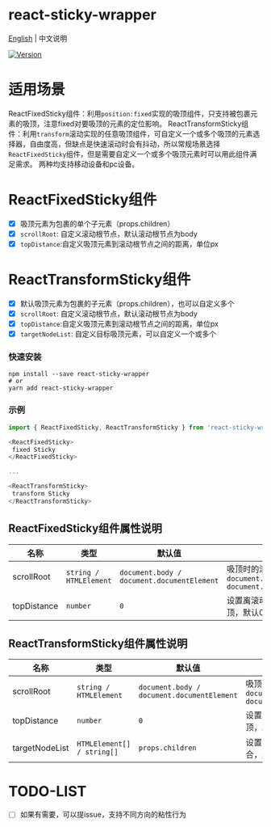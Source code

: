 # react-sticky-wrapper

[English](./README.md) | 中文说明

[![Version](https://img.shields.io/badge/version-1.0.2-green)](https://www.npmjs.com/package/react-sticky-wrapper)

# 适用场景

ReactFixedSticky组件：利用`position:fixed`实现的吸顶组件，只支持被包裹元素的吸顶，注意fixed对要吸顶的元素的定位影响。
ReactTransformSticky组件：利用`transform`滚动实现的任意吸顶组件，可自定义一个或多个吸顶的元素选择器，自由度高，但缺点是快速滚动时会有抖动，所以常规场景选择`ReactFixedSticky`组件，但是需要自定义一个或多个吸顶元素时可以用此组件满足需求。
两种均支持移动设备和pc设备。

# ReactFixedSticky组件

- [x] 吸顶元素为包裹的单个子元素（props.children）
- [x] `scrollRoot`: 自定义滚动根节点，默认滚动根节点为body
- [x] `topDistance`:自定义吸顶元素到滚动根节点之间的距离，单位px

# ReactTransformSticky组件

- [x] 默认吸顶元素为包裹的子元素（props.children），也可以自定义多个
- [x] `scrollRoot`: 自定义滚动根节点，默认滚动根节点为body
- [x] `topDistance`:自定义吸顶元素到滚动根节点之间的距离，单位px
- [x] `targetNodeList`: 自定义目标吸顶元素，可以自定义一个或多个

### 快速安装
```
npm install --save react-sticky-wrapper
# or
yarn add react-sticky-wrapper
```

### 示例
```javascript
import { ReactFixedSticky, ReactTransformSticky } from 'react-sticky-wrapper';

<ReactFixedSticky>
 fixed Sticky
</ReactFixedSticky>

...

<ReactTransformSticky>
 transform Sticky
</ReactTransformSticky>

```

## ReactFixedSticky组件属性说明

| 名称                          | 类型                  | 默认值                                                         | 描述                                                                                                      |
| ----------------------------- | --------------------- | -------------------------------------------------------------- | --------------------------------------------------------------------------------------------------------- |
| scrollRoot                      | `string / HTMLElement`            | `document.body / document.documentElement`                                                  | 吸顶时的滚动根元素，默认`document.body / document.documentElement`                                                                                  |
| topDistance                  | `number`            | `0`                                                  | 设置离滚动根元素多少时吸顶，默认0，单位`px  `                                                                              |

## ReactTransformSticky组件属性说明

| 名称                          | 类型                  | 默认值                                                         | 描述                                                                                                      |
| ----------------------------- | --------------------- | -------------------------------------------------------------- | --------------------------------------------------------------------------------------------------------- |
| scrollRoot                      | `string / HTMLElement`            | `document.body / document.documentElement`                                                  | 吸顶时的滚动根元素，默认`document.body / document.documentElement`                                                                                  |
| topDistance                  | `number`            | `0`                                                  | 设置离滚动根元素多少时吸顶，默认0，单位`px`                                                                              |
| targetNodeList          | `HTMLElement[] / string[]`                         | `props.children`                                                  | 设置需要吸顶的dom元素集合，默认`props.children`                                                  |
# TODO-LIST
- [ ] 如果有需要，可以提issue，支持不同方向的粘性行为



